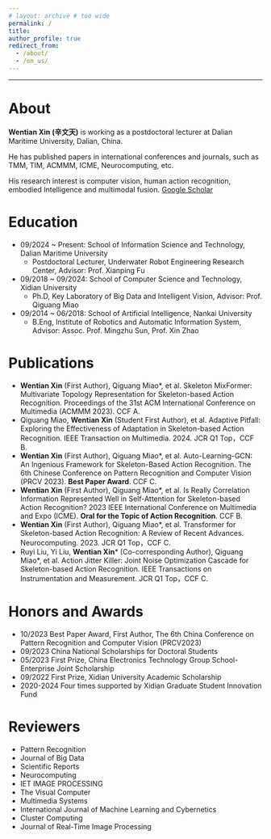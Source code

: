 ```yaml
---
# layout: archive # too wide
permalink: /
title:
author_profile: true
redirect_from: 
  - /about/
  - /en_us/
---
```


<!-- 主页上只展示客观成果，主观的东西和需要展开讲的东西放到其他页面 -->
---

# About

**Wentian Xin (辛文天)** is working as a postdoctoral lecturer at Dalian Maritime University, Dalian, China. 

He has published papers in international conferences and journals, such as TMM, TIM, ACMMM, ICME, Neurocomputing, etc. 

His research interest is computer vision, human action recognition, embodied Intelligence and multimodal fusion. [Google Scholar](https://scholar.google.com/citations?user=rHMU9JcAAAAJ&hl=en "Google Scholar link")

# Education

- 09/2024 ~ Present: School of Information Science and Technology, Dalian Maritime University
    - Postdoctoral Lecturer, Underwater Robot Engineering Research Center, Advisor: Prof. Xianping Fu 
- 09/2018 ~ 09/2024: School of Computer Science and Technology, Xidian University 
    - Ph.D, Key Laboratory of Big Data and Intelligent Vision, Advisor: Prof. Qiguang Miao
- 09/2014 ~ 06/2018: School of Artificial Intelligence, Nankai University
    - B.Eng, Institute of Robotics and Automatic Information System, Advisor: Assoc. Prof. Mingzhu Sun, Prof. Xin Zhao 


# Publications

-	**Wentian Xin** (First Author), Qiguang Miao*, et al. Skeleton MixFormer: Multivariate Topology Representation for Skeleton-based Action Recognition. Proceedings of the 31st ACM International Conference on Multimedia (ACMMM 2023). CCF A.
- Qiguang Miao, **Wentian Xin** (Student First Author), et al. Adaptive Pitfall: Exploring the Effectiveness of Adaptation in Skeleton-based Action Recognition. IEEE Transaction on Multimedia. 2024. JCR Q1 Top，CCF B.
-	**Wentian Xin** (First Author), Qiguang Miao*, et al. Auto-Learning-GCN: An Ingenious Framework for Skeleton-Based Action Recognition. The 6th Chinese Conference on Pattern Recognition and Computer Vision (PRCV 2023). **Best Paper Award**. CCF C.
-	**Wentian Xin** (First Author), Qiguang Miao*, et al. Is Really Correlation Information Represented Well in Self-Attention for Skeleton-based Action Recognition? 2023 IEEE International Conference on Multimedia and Expo (ICME). **Oral for the Topic of Action Recognition**. CCF B.
-	**Wentian Xin** (First Author), Qiguang Miao*, et al. Transformer for Skeleton-based Action Recognition: A Review of Recent Advances. Neurocomputing. 2023. JCR Q1 Top，CCF C.
-	Ruyi Liu, Yi Liu, **Wentian Xin*** (Co-corresponding Author), Qiguang Miao*, et al. Action Jitter Killer: Joint Noise Optimization Cascade for Skeleton-based Action Recognition. IEEE Transactions on Instrumentation and Measurement. JCR Q1 Top，CCF C.

# Honors and Awards

- 10/2023 Best Paper Award, First Author, The 6th China Conference on Pattern Recognition and Computer Vision (PRCV2023)
- 09/2023 China National Scholarships for Doctoral Students
- 05/2023 First Prize, China Electronics Technology Group School-Enterprise Joint Scholarship
- 09/2022 First Prize, Xidian University Academic Scholarship
- 2020-2024 Four times supported by Xidian Graduate Student Innovation Fund

# Reviewers

- Pattern Recognition
- Journal of Big Data
- Scientific Reports
- Neurocomputing
- IET IMAGE PROCESSING
- The Visual Computer
- Multimedia Systems
- International Journal of Machine Learning and Cybernetics
- Cluster Computing
- Journal of Real-Time Image Processing

